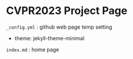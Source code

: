 # CVPR2023 Project Page

```_config.yml``` : github web page temp setting
* theme: jekyll-theme-minimal

```index.md``` : home page
